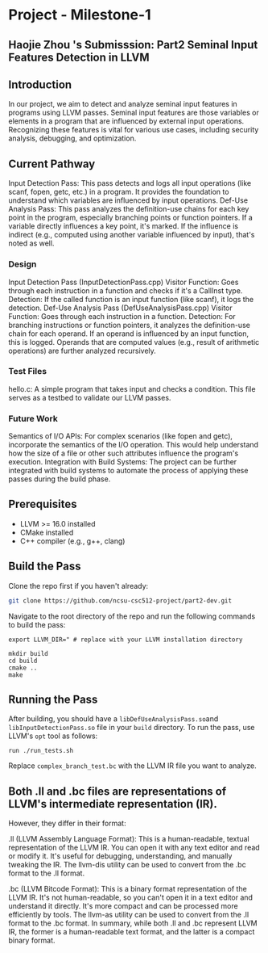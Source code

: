 # Project - Milestone-1

## Haojie Zhou 's Submisssion: Part2 Seminal Input Features Detection in LLVM

## Introduction

In our project, we aim to detect and analyze seminal input features in programs using LLVM passes. Seminal input features are those variables or elements in a program that are influenced by external input operations. Recognizing these features is vital for various use cases, including security analysis, debugging, and optimization.

## Current Pathway

Input Detection Pass: This pass detects and logs all input operations (like scanf, fopen, getc, etc.) in a program. It provides the foundation to understand which variables are influenced by input operations.
Def-Use Analysis Pass: This pass analyzes the definition-use chains for each key point in the program, especially branching points or function pointers. If a variable directly influences a key point, it's marked. If the influence is indirect (e.g., computed using another variable influenced by input), that's noted as well.

### Design

Input Detection Pass (InputDetectionPass.cpp)
Visitor Function: Goes through each instruction in a function and checks if it's a CallInst type.
Detection: If the called function is an input function (like scanf), it logs the detection.
Def-Use Analysis Pass (DefUseAnalysisPass.cpp)
Visitor Function: Goes through each instruction in a function.
Detection:
For branching instructions or function pointers, it analyzes the definition-use chain for each operand.
If an operand is influenced by an input function, this is logged.
Operands that are computed values (e.g., result of arithmetic operations) are further analyzed recursively.
### Test Files

hello.c: A simple program that takes input and checks a condition. This file serves as a testbed to validate our LLVM passes.

### Future Work

Semantics of I/O APIs: For complex scenarios (like fopen and getc), incorporate the semantics of the I/O operation. This would help understand how the size of a file or other such attributes influence the program's execution.
Integration with Build Systems: The project can be further integrated with build systems to automate the process of applying these passes during the build phase.


## Prerequisites
- LLVM >= 16.0 installed
- CMake installed
- C++ compiler (e.g., g++, clang)




## Build the Pass

Clone the repo first if you haven't already:
```bash
git clone https://github.com/ncsu-csc512-project/part2-dev.git
```

Navigate to the root directory of the repo and run the following commands to build the pass:

```
export LLVM_DIR=" # replace with your LLVM installation directory

mkdir build
cd build
cmake .. 
make
```

## Running the Pass
After building, you should have a `libDefUseAnalysisPass.so`and `libInputDetectionPass.so`  file in your `build` directory. To run the pass, use LLVM's `opt` tool as follows:
```
run ./run_tests.sh
```

Replace `complex_branch_test.bc` with the LLVM IR file you want to analyze.

## Both .ll and .bc files are representations of LLVM's intermediate representation (IR).

However, they differ in their format:

.ll (LLVM Assembly Language Format):
This is a human-readable, textual representation of the LLVM IR.
You can open it with any text editor and read or modify it.
It's useful for debugging, understanding, and manually tweaking the IR.
The llvm-dis utility can be used to convert from the .bc format to the .ll format.

.bc (LLVM Bitcode Format):
This is a binary format representation of the LLVM IR.
It's not human-readable, so you can't open it in a text editor and understand it directly.
It's more compact and can be processed more efficiently by tools.
The llvm-as utility can be used to convert from the .ll format to the .bc format.
In summary, while both .ll and .bc represent LLVM IR, the former is a human-readable text format, and the latter is a compact binary format.
